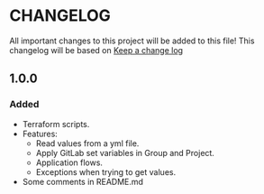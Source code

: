 # CHANGELOG

All important changes to this project will be added to this file! This changelog will be based on [Keep a change log](http://keepachangelog.com/)

## 1.0.0

### Added

* Terraform scripts.
* Features:
    * Read values from a yml file.
    * Apply GitLab set variables in Group and Project.
    * Application flows.
    * Exceptions when trying to get values.
* Some comments in README.md
